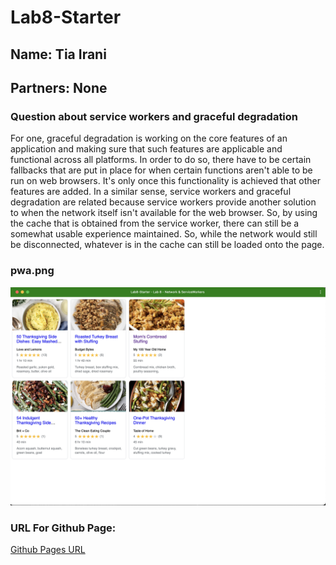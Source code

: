 # Lab8-Starter

## Name: Tia Irani
## Partners: None

### Question about service workers and graceful degradation

For one, graceful degradation is working on the core features of an application and making sure that such features are applicable and functional across all platforms. In order to do so, there have to be certain fallbacks that are put in place for when certain functions aren't able to be run on web browsers. It's only once this functionality is achieved that other features are added. In a similar sense, service workers and graceful degradation are related because service workers provide another solution to when the network itself isn't available for the web browser. So, by using the cache that is obtained from the service worker, there can still be a somewhat usable experience maintained. So, while the network would still be disconnected, whatever is in the cache can still be loaded onto the page.


### pwa.png
![pwa.png](pwa.png)

### URL For Github Page: 

[Github Pages URL](https://tirani427.github.io/Lab8-Starter/)
